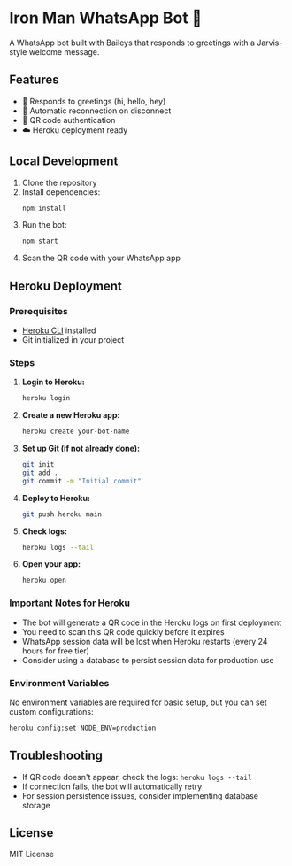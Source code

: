 # Iron Man WhatsApp Bot 🤖

A WhatsApp bot built with Baileys that responds to greetings with a Jarvis-style welcome message.

## Features

- 🤖 Responds to greetings (hi, hello, hey)
- 🔄 Automatic reconnection on disconnect
- 📱 QR code authentication
- ☁️ Heroku deployment ready

## Local Development

1. Clone the repository
2. Install dependencies:
   ```bash
   npm install
   ```
3. Run the bot:
   ```bash
   npm start
   ```
4. Scan the QR code with your WhatsApp app

## Heroku Deployment

### Prerequisites
- [Heroku CLI](https://devcenter.heroku.com/articles/heroku-cli) installed
- Git initialized in your project

### Steps

1. **Login to Heroku:**
   ```bash
   heroku login
   ```

2. **Create a new Heroku app:**
   ```bash
   heroku create your-bot-name
   ```

3. **Set up Git (if not already done):**
   ```bash
   git init
   git add .
   git commit -m "Initial commit"
   ```

4. **Deploy to Heroku:**
   ```bash
   git push heroku main
   ```

5. **Check logs:**
   ```bash
   heroku logs --tail
   ```

6. **Open your app:**
   ```bash
   heroku open
   ```

### Important Notes for Heroku

- The bot will generate a QR code in the Heroku logs on first deployment
- You need to scan this QR code quickly before it expires
- WhatsApp session data will be lost when Heroku restarts (every 24 hours for free tier)
- Consider using a database to persist session data for production use

### Environment Variables

No environment variables are required for basic setup, but you can set custom configurations:

```bash
heroku config:set NODE_ENV=production
```

## Troubleshooting

- If QR code doesn't appear, check the logs: `heroku logs --tail`
- If connection fails, the bot will automatically retry
- For session persistence issues, consider implementing database storage

## License

MIT License
